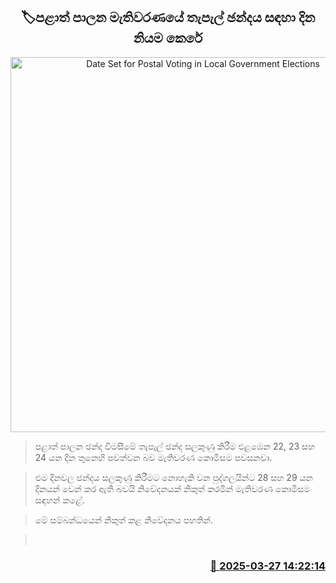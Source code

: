 <p align='center'><b><h2 align='center' title='Date Set for Postal Voting in Local Government Elections'>🏷පළාත් පාලන මැතිවරණයේ තැපැල් ඡන්දය සඳහා දින නියම කෙරේ</h2></b></p>
<p align='center'><img src='https://helakuru.sgp1.cdn.digitaloceanspaces.com/esana/images/lib/local-government-election-2025.jpg' width='600' alt='Date Set for Postal Voting in Local Government Elections'></p>

> පළාත් පාලන ඡන්ද විමසීමේ තැපැල් ඡන්ද සලකුණු කිරීම එළඹෙන 22, 23 සහ 24 යන දින තුනෙහි පවත්වන බව මැතිවරණ කොමිසම පවසනවා.

> එම දිනවල ඡන්දය සලකුණු කිරීමට නොහැකි වන පුද්ගලයින්ට 28 සහ 29 යන දිනයන් වෙන් කර ඇති බවයි නිවේදනයක් නිකුත් කරමින් මැතිවරණ කොමිසම සඳහන් කළේ.

> මේ සම්බන්ධයෙන් නිකුත් කළ නිවේදනය පහතින්.

>  



<h3 align='right'><a href='https://www.helakuru.lk/esana/p/108697/'>📅 2025-03-27 14:22:14</a></h3>
